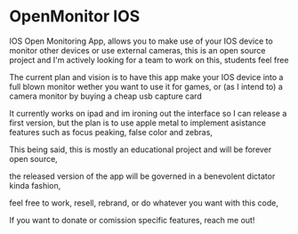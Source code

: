 # OpenMonitor IOS
IOS Open Monitoring App, allows you to make use of your IOS device to monitor other devices or use external cameras, this is an open source project and I'm actively looking for a team to work on this, students feel free

The current plan and vision is to have this app make your IOS device into a full blown monitor wether you want to use it for games, or (as I intend to) a camera monitor by buying a cheap usb capture card

It currently works on ipad and im ironing out the interface so I can release a first version, but the plan is to use apple metal to implement asistance features such as focus peaking, false color and zebras,

This being said,  this is mostly an educational project and will be forever open source,

the released version of the app will be governed in a benevolent dictator kinda fashion,

feel free to work, resell, rebrand, or do whatever you want with this code,

If you want to donate or comission specific features, reach me out!
